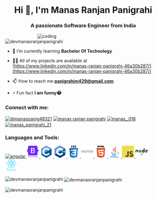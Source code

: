 <h1 align="center">Hi 👋, I'm Manas Ranjan Panigrahi</h1>
<h3 align="center">A passionate Software Engineer from India</h3>

<img align= "right" alt= "coding" width= "400" src= "https://encrypted-tbn0.gstatic.com/images?q=tbn:ANd9GcQSewSWc9xy6poBiOlmtfxeZfn6inbyDf0wQqDuXF_RUUwqeF8Il7i0Wuiwpg&s">

<p align="left"> <img src="https://komarev.com/ghpvc/?username=devmanasranjanpanigrahi&label=Profile%20views&color=0e75b6&style=flat" alt="devmanasranjanpanigrahi" /> </p>

- 🌱 I’m currently learning **Bachelor Of Technology**

- 👨‍💻 All of my projects are available at [https://www.linkedin.com/in/manas-ranjan-panigrahi-46a30b287/](https://www.linkedin.com/in/manas-ranjan-panigrahi-46a30b287/)

- 📫 How to reach me **panigrahim429@gmail.com**

- ⚡ Fun fact **I am funny😂**

<h3 align="left">Connect with me:</h3>
<p align="left">
<a href="https://twitter.com/@manaspanig48321" target="blank"><img align="center" src="https://raw.githubusercontent.com/rahuldkjain/github-profile-readme-generator/master/src/images/icons/Social/twitter.svg" alt="@manaspanig48321" height="30" width="40" /></a>
<a href="https://linkedin.com/in/manas ranjan panigrahi" target="blank"><img align="center" src="https://raw.githubusercontent.com/rahuldkjain/github-profile-readme-generator/master/src/images/icons/Social/linked-in-alt.svg" alt="manas ranjan panigrahi" height="30" width="40" /></a>
<a href="https://instagram.com/manas_.018" target="blank"><img align="center" src="https://raw.githubusercontent.com/rahuldkjain/github-profile-readme-generator/master/src/images/icons/Social/instagram.svg" alt="manas_.018" height="30" width="40" /></a>
<a href="https://www.leetcode.com/manas_panigrahi_21" target="blank"><img align="center" src="https://raw.githubusercontent.com/rahuldkjain/github-profile-readme-generator/master/src/images/icons/Social/leet-code.svg" alt="manas_panigrahi_21" height="30" width="40" /></a>
</p>

<h3 align="left">Languages and Tools:</h3>
<p align="left"> <a href="https://angular.io" target="_blank" rel="noreferrer"> <img src="https://angular.io/assets/images/logos/angular/angular.svg" alt="angular" width="40" height="40"/> </a> <a href="https://getbootstrap.com" target="_blank" rel="noreferrer"> <img src="https://raw.githubusercontent.com/devicons/devicon/master/icons/bootstrap/bootstrap-plain-wordmark.svg" alt="bootstrap" width="40" height="40"/> </a> <a href="https://www.cprogramming.com/" target="_blank" rel="noreferrer"> <img src="https://raw.githubusercontent.com/devicons/devicon/master/icons/c/c-original.svg" alt="c" width="40" height="40"/> </a> <a href="https://www.w3schools.com/cpp/" target="_blank" rel="noreferrer"> <img src="https://raw.githubusercontent.com/devicons/devicon/master/icons/cplusplus/cplusplus-original.svg" alt="cplusplus" width="40" height="40"/> </a> <a href="https://www.w3schools.com/css/" target="_blank" rel="noreferrer"> <img src="https://raw.githubusercontent.com/devicons/devicon/master/icons/css3/css3-original-wordmark.svg" alt="css3" width="40" height="40"/> </a> <a href="https://expressjs.com" target="_blank" rel="noreferrer"> <img src="https://raw.githubusercontent.com/devicons/devicon/master/icons/express/express-original-wordmark.svg" alt="express" width="40" height="40"/> </a> <a href="https://www.w3.org/html/" target="_blank" rel="noreferrer"> <img src="https://raw.githubusercontent.com/devicons/devicon/master/icons/html5/html5-original-wordmark.svg" alt="html5" width="40" height="40"/> </a> <a href="https://www.java.com" target="_blank" rel="noreferrer"> <img src="https://raw.githubusercontent.com/devicons/devicon/master/icons/java/java-original.svg" alt="java" width="40" height="40"/> </a> <a href="https://developer.mozilla.org/en-US/docs/Web/JavaScript" target="_blank" rel="noreferrer"> <img src="https://raw.githubusercontent.com/devicons/devicon/master/icons/javascript/javascript-original.svg" alt="javascript" width="40" height="40"/> </a> <a href="https://nodejs.org" target="_blank" rel="noreferrer"> <img src="https://raw.githubusercontent.com/devicons/devicon/master/icons/nodejs/nodejs-original-wordmark.svg" alt="nodejs" width="40" height="40"/> </a> <a href="https://reactjs.org/" target="_blank" rel="noreferrer"> <img src="https://raw.githubusercontent.com/devicons/devicon/master/icons/react/react-original-wordmark.svg" alt="react" width="40" height="40"/> </a> </p>

<p><img align="left" src="https://github-readme-stats.vercel.app/api/top-langs?username=devmanasranjanpanigrahi&show_icons=true&locale=en&layout=compact" alt="devmanasranjanpanigrahi" /></p>

<p>&nbsp;<img align="center" src="https://github-readme-stats.vercel.app/api?username=devmanasranjanpanigrahi&show_icons=true&locale=en" alt="devmanasranjanpanigrahi" /></p>

<p><img align="center" src="https://github-readme-streak-stats.herokuapp.com/?user=devmanasranjanpanigrahi&" alt="devmanasranjanpanigrahi" /></p>
